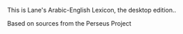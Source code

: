 This is Lane's Arabic-English Lexicon, the desktop edition..

Based on sources from  the Perseus Project
